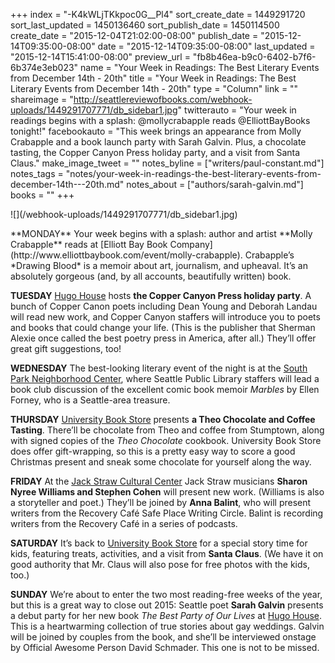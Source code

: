 +++
index = "-K4kWLjTKkpoc0G__Pl4"
sort_create_date = 1449291720
sort_last_updated = 1450136460
sort_publish_date = 1450114500
create_date = "2015-12-04T21:02:00-08:00"
publish_date = "2015-12-14T09:35:00-08:00"
date = "2015-12-14T09:35:00-08:00"
last_updated = "2015-12-14T15:41:00-08:00"
preview_url = "fb8b46ea-b9c0-6402-b7f6-6b374e3eb023"
name = "Your Week in Readings: The Best Literary Events from December 14th - 20th"
title = "Your Week in Readings: The Best Literary Events from December 14th - 20th"
type = "Column"
link = ""
shareimage = "http://seattlereviewofbooks.com/webhook-uploads/1449291707771/db_sidebar1.jpg"
twitterauto = "Your week in readings begins with a splash: @mollycrabapple reads @ElliottBayBooks tonight!"
facebookauto = "This week brings an appearance from Molly Crabapple and a book launch party with Sarah Galvin. Plus, a chocolate tasting, the Copper Canyon Press holiday party, and a visit from Santa Claus."
make_image_tweet = ""
notes_byline = ["writers/paul-constant.md"]
notes_tags = "notes/your-week-in-readings-the-best-literary-events-from-december-14th---20th.md"
notes_about = ["authors/sarah-galvin.md"]
books = ""
+++
<p class="image-left">![](/webhook-uploads/1449291707771/db_sidebar1.jpg)</p>**MONDAY** Your week begins with a splash: author and artist **Molly Crabapple** reads at [Elliott Bay Book Company](http://www.elliottbaybook.com/event/molly-crabapple). Crabapple’s *Drawing Blood* is a memoir about art, journalism, and upheaval. It’s an absolutely gorgeous (and, by all accounts, beautifully written) book.

**TUESDAY** [Hugo House](https://hugohouse.org/event/copper-canyon-press-holiday-party/) hosts **the Copper Canyon Press holiday party**. A bunch of Copper Canon poets including Dean Young and Deborah Landau will read new work, and Copper Canyon staffers will introduce you to poets and books that could change your life. (This is the publisher that Sherman Alexie once called the best poetry press in America, after all.) They’ll offer great gift suggestions, too!

**WEDNESDAY** The best-looking literary event of the night is at the [South Park Neighborhood Center](http://www.spl.org/calendar-of-events#/?i=3), where Seattle Public Library staffers will lead a book club discussion of the excellent comic book memoir *Marbles* by Ellen Forney, who is a Seattle-area treasure.

**THURSDAY** [University Book Store](http://www2.bookstore.washington.edu/_events/events_cal.taf?evmonth=12&evyear=2015&eventid=2015120210160300&pre=20151203&pst=20151219) presents **a Theo Chocolate and Coffee Tasting**. There’ll be chocolate from Theo and coffee from Stumptown, along with signed copies of the *Theo Chocolate* cookbook. University Book Store does offer gift-wrapping, so this is a pretty easy way to score a good Christmas present and sneak some chocolate for yourself along the way.

**FRIDAY** At the [Jack Straw Cultural Center](https://www.facebook.com/events/478308432340189/) Jack Straw musicians **Sharon Nyree Williams and Stephen Cohen** will present new work. (Williams is also a storyteller and poet.) They’ll be joined by **Anna Balint**, who will present writers from the Recovery Café Safe Place Writing Circle. Balint is recording writers from the Recovery Café in a series of podcasts.

**SATURDAY** It’s back to [University Book Store](http://www2.bookstore.washington.edu/_events/events_cal.taf?evmonth=12&evyear=2015&eventid=2015101411064800&pre=20151211&pst=20151227) for a special story time for kids, featuring treats, activities, and a visit from **Santa Claus**. (We have it on good authority that Mr. Claus will also pose for free photos with the kids, too.)

**SUNDAY** We’re about to enter the two most reading-free weeks of the year, but this is a great way to close out 2015: Seattle poet **Sarah Galvin** presents a debut party for her new book *The Best Party of Our Lives* at [Hugo House](https://hugohouse.org/event/book-launch-party-for-sarah-galvins-the-best-party-of-our-lives/). This is a heartwarming collection of true stories about gay weddings. Galvin will be joined by couples from the book, and she’ll be interviewed onstage by Official Awesome Person David Schmader. This one is not to be missed.
